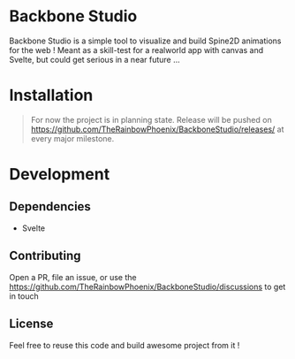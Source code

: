 # Backbone Studio

Backbone Studio is a simple tool to visualize and build Spine2D animations for the web !
Meant as a skill-test for a realworld app with canvas and Svelte, but could get serious in a near future ...

# Installation
> For now the project is in planning state. Release will be pushed on https://github.com/TheRainbowPhoenix/BackboneStudio/releases/  at every major milestone.

# Development

## Dependencies
- Svelte

## Contributing

Open a PR, file an issue, or use the https://github.com/TheRainbowPhoenix/BackboneStudio/discussions to get in touch

## License
Feel free to reuse this code and build awesome project from it !

